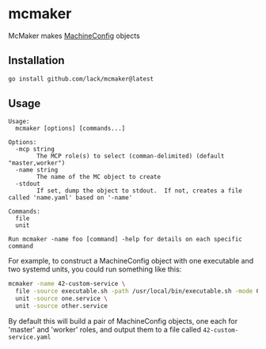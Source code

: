 # mcmaker
McMaker makes [MachineConfig](https://github.com/openshift/machine-config-operator) objects

## Installation

```bash
go install github.com/lack/mcmaker@latest
```

## Usage

```
Usage:
  mcmaker [options] [commands...]

Options:
  -mcp string
        The MCP role(s) to select (comman-delimited) (default "master,worker")
  -name string
        The name of the MC object to create
  -stdout
        If set, dump the object to stdout.  If not, creates a file called 'name.yaml' based on '-name'

Commands:
  file
  unit

Run mcmaker -name foo [command] -help for details on each specific command
```

For example, to construct a MachineConfig object with one executable and two systemd units, you could run something like this:

```bash
mcmaker -name 42-custom-service \
  file -source executable.sh -path /usr/local/bin/executable.sh -mode 0755 \
  unit -source one.service \
  unit -source other.service
```

By default this will build a pair of MachineConfig objects, one each for 'master' and 'worker' roles, and output them to a file called `42-custom-service.yaml`

